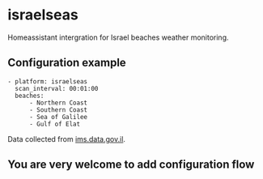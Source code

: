 # israelseas

Homeassistant intergration for Israel beaches weather monitoring.

## Configuration example

``` 
- platform: israelseas
  scan_interval: 00:01:00  
  beaches:
      - Northern Coast
      - Southern Coast
      - Sea of Galilee
      - Gulf of Elat
```


Data collected from [ims.data.gov.il](https://ims.data.gov.il/).


## You are very welcome to add configuration flow

